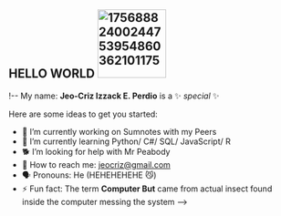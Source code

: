 ## HELLO WORLD <img width="120" height="120" alt="17568882400244753954860362101175" src="https://github.com/user-attachments/assets/fcd0c008-1406-494f-b86d-d6d33038a802" />


!--
My name: **Jeo-Criz Izzack E. Perdio** is a ✨ _special_ ✨

Here are some ideas to get you started:

- 🔭 I’m currently working on Sumnotes with my Peers
- 🌱 I’m currently learning Python/ C#/ SQL/ JavaScript/ R
- 🐕 I’m looking for help with Mr Peabody
- 🗻 How to reach me: jeocriz@gmail.com
- 🗣️ Pronouns: He (HEHEHEHEHE 😼) 
- ⚡ Fun fact: The term **Computer But** came from actual insect found inside the computer messing the system
-->
